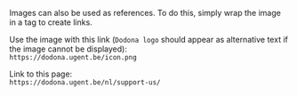 Images can also be used as references. To do this, simply wrap the image in a tag to create links. 

Use the image with this link (`Dodona logo` should appear as alternative text if the image cannot be displayed):  
`https://dodona.ugent.be/icon.png`

Link to this page:  
`https://dodona.ugent.be/nl/support-us/`